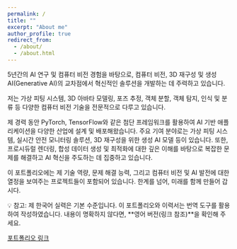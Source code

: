 ```yaml
---
permalink: /
title: ""
excerpt: "About me"
author_profile: true
redirect_from:
  - /about/
  - /about.html
---
```

5년간의 AI 연구 및 컴퓨터 비전 경험을 바탕으로, 컴퓨터 비전, 3D 재구성 및 생성 AI(Generative AI)의 교차점에서 혁신적인 솔루션을 개발하는 데 주력하고 있습니다.

저는 가상 피팅 시스템, 3D 아바타 모델링, 포즈 추정, 객체 분할, 객체 탐지, 인식 및 분류 등 다양한 컴퓨터 비전 기술을 전문적으로 다루고 있습니다.

제 경력 동안 PyTorch, TensorFlow와 같은 첨단 프레임워크를 활용하여 AI 기반 애플리케이션을 다양한 산업에 설계 및 배포해왔습니다. 주요 기여 분야로는 가상 피팅 시스템, 실시간 안전 모니터링 솔루션, 3D 재구성을 위한 생성 AI 모델 등이 있습니다. 또한, 프로시듀럴 렌더링, 합성 데이터 생성 및 최적화에 대한 깊은 이해를 바탕으로 복잡한 문제를 해결하고 AI 혁신을 주도하는 데 집중하고 있습니다.

이 포트폴리오에는 제 기술 역량, 문제 해결 능력, 그리고 컴퓨터 비전 및 AI 발전에 대한 열정을 보여주는 프로젝트들이 포함되어 있습니다.
한계를 넘어, 미래를 함께 만들어 갑시다.

💡 참고:
제 한국어 실력은 기본 수준입니다. 이 포트폴리오와 이력서는 번역 도구를 활용하여 작성하였습니다.
내용이 명확하지 않다면, **영어 버전(링크 참조)**을 확인해 주세요.

<a href="https://tanseefshahid.github.io/portfolio/">포트폴리오 링크</a>

<!--
Welcome to my portfolio! I am M. Tansee Shahid, a passionate AI researcher and computer vision specialist with 5 years of experience in developing innovative solutions at the intersection of computer vision, 3D reconstruction, and generative AI. My expertise spans a wide range of cutting-edge technologies, including virtual fitting systems, 3D avatar modeling, pose estimation, object segmentation, object detection, recognition and classification.

Throughout my career, I have successfully designed and deployed AI-powered applications for diverse industries, leveraging advanced frameworks like PyTorch and TensorFlow. My work includes contributions to projects such as virtual try-on systems, real-time safety monitoring solutions, and generative AI models for 3D reconstruction. With a strong background in procedural rendering, synthetic data generation, and optimization, I am dedicated to solving complex challenges and driving innovation in the field of AI.

I invite you to explore my portfolio, where you’ll find an array of projects that showcase my technical skills, creative problem-solving, and dedication to pushing the boundaries of computer vision and AI. Let's build the future, one breakthrough at a time!
-->
